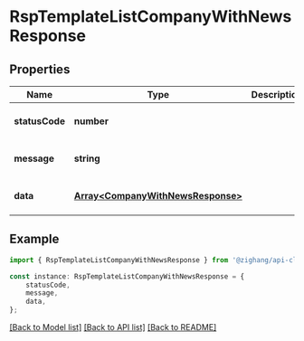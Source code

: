 # RspTemplateListCompanyWithNewsResponse


## Properties

Name | Type | Description | Notes
------------ | ------------- | ------------- | -------------
**statusCode** | **number** |  | [optional] [default to undefined]
**message** | **string** |  | [optional] [default to undefined]
**data** | [**Array&lt;CompanyWithNewsResponse&gt;**](CompanyWithNewsResponse.md) |  | [optional] [default to undefined]

## Example

```typescript
import { RspTemplateListCompanyWithNewsResponse } from '@zighang/api-client';

const instance: RspTemplateListCompanyWithNewsResponse = {
    statusCode,
    message,
    data,
};
```

[[Back to Model list]](../README.md#documentation-for-models) [[Back to API list]](../README.md#documentation-for-api-endpoints) [[Back to README]](../README.md)
